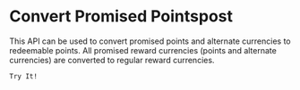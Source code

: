 # Convert Promised Pointspost

This API can be used to convert promised points and alternate currencies to redeemable points. All promised reward currencies (points and alternate currencies) are converted to regular reward currencies.

`Try It!`